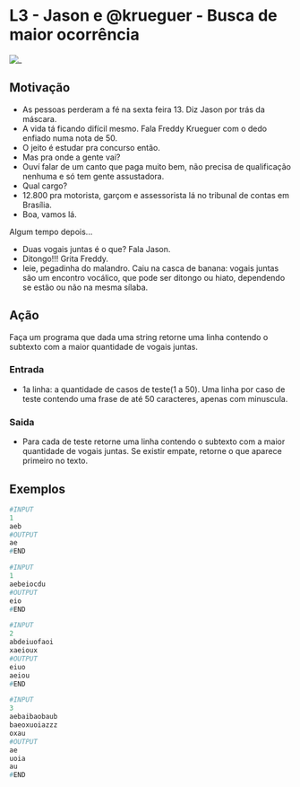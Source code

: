 # L3 - Jason e @krueguer - Busca de maior ocorrência

![_](https://raw.githubusercontent.com/qxcodefup/arcade/master/base/krueguer/cover.jpg)

## Motivação

* As pessoas perderam a fé na sexta feira 13. Diz Jason por trás da máscara.
* A vida tá ficando difícil mesmo. Fala Freddy Krueguer com o dedo enfiado numa nota de 50.
* O jeito é estudar pra concurso então.
* Mas pra onde a gente vai?
* Ouví falar de um canto que paga muito bem, não precisa de qualificação nenhuma e só tem gente assustadora.
* Qual cargo?
* 12.800 pra motorista, garçom e assessorista lá no tribunal de contas em Brasília.
* Boa, vamos lá.

Algum tempo depois...

* Duas vogais juntas é o que? Fala Jason.
* Ditongo!!! Grita Freddy.
* Ieie, pegadinha do malandro. Caiu na casca de banana: vogais juntas são um encontro vocálico, que pode ser ditongo ou hiato, dependendo se estão ou não na mesma sílaba.

## Ação

Faça um programa que dada uma string retorne uma linha contendo o subtexto com a maior quantidade de vogais juntas.

### Entrada

* 1a linha: a quantidade de casos de teste(1 a 50). Uma linha por caso de teste contendo uma frase de até 50 caracteres, apenas com minuscula.

### Saida

* Para cada de teste retorne uma linha contendo o subtexto com a maior quantidade de vogais juntas. Se existir empate, retorne o que aparece primeiro no texto.

## Exemplos

``` py
#INPUT
1
aeb
#OUTPUT
ae
#END
```

```py
#INPUT
1
aebeiocdu
#OUTPUT
eio
#END
```

```py
#INPUT
2
abdeiuofaoi
xaeioux
#OUTPUT
eiuo
aeiou
#END
```

```py
#INPUT
3
aebaibaobaub
baeoxuoiazzz
oxau
#OUTPUT
ae
uoia
au
#END
```
